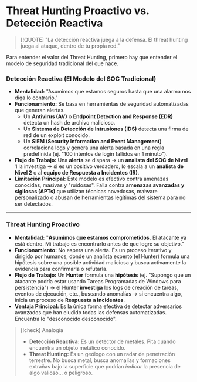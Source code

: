 # Threat Hunting Proactivo vs. Detección Reactiva

> [!QUOTE] "La detección reactiva juega a la defensa. El threat hunting juega al ataque, dentro de tu propia red."

Para entender el valor del Threat Hunting, primero hay que entender el modelo de seguridad tradicional del que nace.

### Detección Reactiva (El Modelo del SOC Tradicional)

-   **Mentalidad:** "Asumimos que estamos seguros hasta que una alarma nos diga lo contrario."
-   **Funcionamiento:** Se basa en herramientas de seguridad automatizadas que generan alertas.
    -   Un **Antivirus (AV)** o **Endpoint Detection and Response (EDR)** detecta un hash de archivo malicioso.
    -   Un **Sistema de Detección de Intrusiones (IDS)** detecta una firma de red de un exploit conocido.
    -   Un **SIEM (Security Information and Event Management)** correlaciona logs y genera una alerta basada en una regla predefinida (ej. "100 intentos de login fallidos en 1 minuto").
-   **Flujo de Trabajo:** Una **alerta** se dispara -> un **analista del SOC de Nivel 1** la investiga -> si es un positivo verdadero, lo escala a un **analista de Nivel 2** o al **equipo de Respuesta a Incidentes (IR)**.
-   **Limitación Principal:** Este modelo es efectivo contra amenazas conocidas, masivas y "ruidosas". Falla contra **amenazas avanzadas y sigilosas (APTs)** que utilizan técnicas novedosas, malware personalizado o abusan de herramientas legítimas del sistema para no ser detectados.

---

### Threat Hunting Proactivo

-   **Mentalidad:** "**Asumimos que estamos comprometidos.** El atacante ya está dentro. Mi trabajo es encontrarlo antes de que logre su objetivo."
-   **Funcionamiento:** No espera una alerta. Es un proceso iterativo y dirigido por humanos, donde un analista experto (el Hunter) formula una hipótesis sobre una posible actividad maliciosa y busca activamente la evidencia para confirmarla o refutarla.
-   **Flujo de Trabajo:** Un **Hunter** formula una **hipótesis** (ej. "Supongo que un atacante podría estar usando Tareas Programadas de Windows para persistencia") -> el Hunter **investiga** los logs de creación de tareas, eventos de ejecución, etc., buscando anomalías -> si encuentra algo, inicia un proceso de **Respuesta a Incidentes**.
-   **Ventaja Principal:** Es la única forma efectiva de detectar adversarios avanzados que han eludido todas las defensas automatizadas. Encuentra lo "desconocido desconocido".

> [!check] Analogía
> -   **Detección Reactiva:** Es un detector de metales. Pita cuando encuentra un objeto metálico conocido.
> -   **Threat Hunting:** Es un geólogo con un radar de penetración terrestre. No busca metal, busca anomalías y formaciones extrañas bajo la superficie que podrían *indicar* la presencia de algo valioso... o peligroso.
